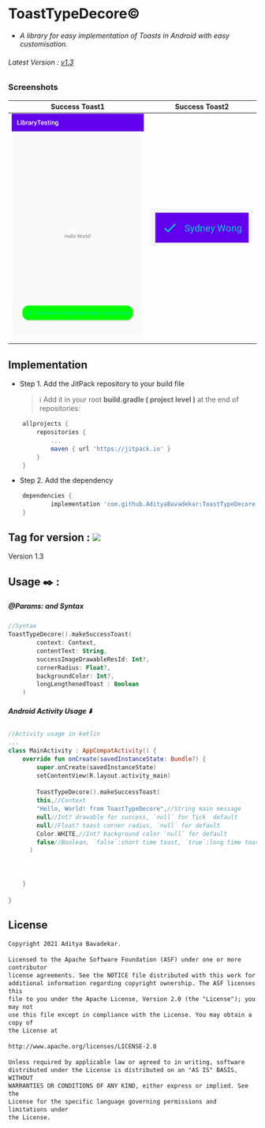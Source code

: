 # ToastTypeDecore:copyright:

* _A library for easy implementation of Toasts in Android with easy customisation._

###### Latest Version : [v1.3](https://github.com/AdityaBavadekar/ToastTypeDecore/releases/tag/v1.3)

### Screenshots
Success Toast1 | Success Toast2
---------------- | --------------
| <img src="https://github.com/AdityaBavadekar/ToastTypeDecore/blob/main/20210928_161444.jpg" alt="Success Toast Demo"/> | <img src="https://github.com/AdityaBavadekar/ToastTypeDecore/blob/main/image.png" alt="Success Toast Demo"/> |

## Implementation
- Step 1. Add the JitPack repository to your build file
    >:information_source: Add it in your root __build.gradle ( project level )__ at the end of repositories:
```gradle
	allprojects {
		repositories {
			...
			maven { url 'https://jitpack.io' }
		}
	}
```
- Step 2. Add the dependency
```gradle
	dependencies {
	        implementation 'com.github.AdityaBavadekar:ToastTypeDecore:Tag'
	}
```
## Tag for version : [![](https://jitpack.io/v/AdityaBavadekar/ToastTypeDecore.svg)](https://jitpack.io/#AdityaBavadekar/ToastTypeDecore) 
Version 1.3

## Usage :black_nib: :
##### _@Params: and Syntax_
```kotlin
//Syntax
ToastTypeDecore().makeSuccessToast(
        context: Context,
        contentText: String,
        successImageDrawableResId: Int?,
        cornerRadius: Float?,
        backgroundColor: Int?,
        longLengthenedToast : Boolean
    ) 

```
##### _Android Activity Usage_ :arrow_down:
```kotlin
//Activity usage in kotlin
...
class MainActivity : AppCompatActivity() {
    override fun onCreate(savedInstanceState: Bundle?) {
        super.onCreate(savedInstanceState)
        setContentView(R.layout.activity_main)

        ToastTypeDecore().makeSuccessToast(
        this,//Context
        "Hello, World! from ToastTypeDecore",//String main message
        null//Int? drawable for success, `null` for Tick  default
        null//Float? toast corner radius, `null` for default
        Color.WHITE,//Int? background color `null` for default
        false//Boolean, `false`:short time toast, `true`:long time toast
      ) 



    }
    
}

```

## License

```
Copyright 2021 Aditya Bavadekar.

Licensed to the Apache Software Foundation (ASF) under one or more contributor
license agreements. See the NOTICE file distributed with this work for
additional information regarding copyright ownership. The ASF licenses this
file to you under the Apache License, Version 2.0 (the "License"); you may not
use this file except in compliance with the License. You may obtain a copy of
the License at

http://www.apache.org/licenses/LICENSE-2.0

Unless required by applicable law or agreed to in writing, software
distributed under the License is distributed on an "AS IS" BASIS, WITHOUT
WARRANTIES OR CONDITIONS OF ANY KIND, either express or implied. See the
License for the specific language governing permissions and limitations under
the License.
```
